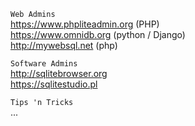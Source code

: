 ``` Web Admins ```  
https://www.phpliteadmin.org (PHP)  
https://www.omnidb.org  (python / Django)  
http://mywebsql.net (php)  
  
  
``` Software Admins ```  
http://sqlitebrowser.org  
https://sqlitestudio.pl  
  
  
``` Tips 'n Tricks ```  
...
